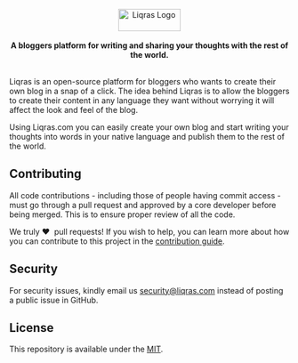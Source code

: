 <p align="center">
    <a href="https://liqras.com" target="_blank">
      <img width="112" height="40" src="https://liqras.com/images/liqras-f-logo-b.png" alt="Liqras Logo">
    </a>
    <br />
    <br />
    <b>A bloggers platform for writing and sharing your thoughts with the rest of the world.</b>
    <br />
    <br />
</p>

Liqras is an open-source platform for bloggers who wants to create their own blog in a snap of a click.
The idea behind Liqras is to allow the bloggers to create their content in any language they want without worrying it will affect the look and feel of the blog.

Using Liqras.com you can easily create your own blog and start writing your thoughts into words in your native language and publish them to the rest of the world.


## Contributing

All code contributions - including those of people having commit access - must go through a pull request and approved by a core developer before being merged. This is to ensure proper review of all the code.

We truly ❤️ &nbsp;pull requests! If you wish to help, you can learn more about how you can contribute to this project in the [contribution guide](CONTRIBUTING.md).

## Security

For security issues, kindly email us [security@liqras.com](mailto:security@liqras.com) instead of posting a public issue in GitHub.

## License

This repository is available under the [MIT](./LICENSE).
